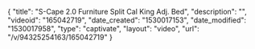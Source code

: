 {
    "title": "S-Cape 2.0 Furniture Split Cal King Adj. Bed",
    "description": "",
    "videoid": "165042719",
    "date_created": "1530017153",
    "date_modified": "1530017958",
    "type": "captivate",
    "layout": "video",
    "url": "\/v\/94325254163\/165042719"
}